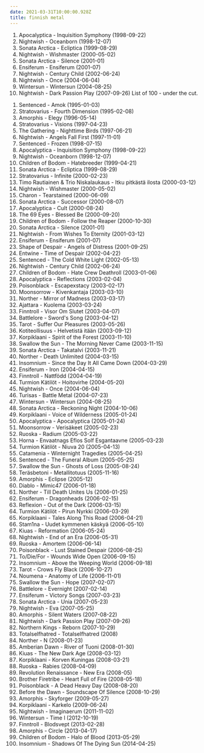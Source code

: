 ```yaml
---
date: 2021-03-31T10:00:00.928Z
title: finnish metal
---
```

1. Apocalyptica - Inquisition Symphony (1998-09-22)
2. Nightwish - Oceanborn (1998-12-07)
3. Sonata Arctica - Ecliptica (1999-08-29)
4. Nightwish - Wishmaster (2000-05-02)
5. Sonata Arctica - Silence (2001-01)
6. Ensiferum - Ensiferum (2001-07)
7. Nightwish - Century Child (2002-06-24)
8. Nightwish - Once (2004-06-04)
9. Wintersun - Wintersun (2004-08-25)
10. Nightwish - Dark Passion Play (2007-09-26)
List of 100 - under the cut.
<!-- more -->
1. Sentenced - Amok (1995-01-03)
2. Stratovarius - Fourth Dimension (1995-02-08)
3. Amorphis - Elegy (1996-05-14)
4. Stratovarius - Visions (1997-04-23)
5. The Gathering - Nighttime Birds (1997-06-21)
6. Nightwish - Angels Fall First (1997-11-01)
7. Sentenced - Frozen (1998-07-15)
8. Apocalyptica - Inquisition Symphony (1998-09-22)
9. Nightwish - Oceanborn (1998-12-07)
10. Children of Bodom - Hatebreeder (1999-04-21)
11. Sonata Arctica - Ecliptica (1999-08-29)
12. Stratovarius - Infinite (2000-02-23)
13. Timo Rautiainen & Trio Niskalaukaus - Itku pitkästä ilosta (2000-03-12)
14. Nightwish - Wishmaster (2000-05-02)
15. Charon - Tearstained (2000-06-09)
16. Sonata Arctica - Successor (2000-08-07)
17. Apocalyptica - Cult (2000-08-24)
18. The 69 Eyes - Blessed Be (2000-09-20)
19. Children of Bodom - Follow the Reaper (2000-10-30)
20. Sonata Arctica - Silence (2001-01)
21. Nightwish - From Wishes To Eternity (2001-03-12)
22. Ensiferum - Ensiferum (2001-07)
23. Shape of Despair - Angels of Distress (2001-09-25)
24. Entwine - Time of Despair (2002-04-22)
25. Sentenced - The Cold White Light (2002-05-13)
26. Nightwish - Century Child (2002-06-24)
27. Children of Bodom - Hate Crew Deathroll (2003-01-06)
28. Apocalyptica - Reflections (2003-02-04)
29. Poisonblack - Escapexstacy (2003-02-17)
30. Moonsorrow - Kivenkantaja (2003-03-10)
31. Norther - Mirror of Madness (2003-03-17)
32. Ajattara - Kuolema (2003-03-24)
33. Finntroll - Visor Om Slutet (2003-04-07)
34. Battlelore - Sword's Song (2003-04-12)
35. Tarot - Suffer Our Pleasures (2003-05-26)
36. Kotiteollisuus - Helvetistä itään (2003-09-12)
37. Korpiklaani - Spirit of the Forest (2003-11-10)
38. Swallow the Sun - The Morning Never Came (2003-11-15)
39. Sonata Arctica - Takatalvi (2003-11-21)
40. Norther - Death Unlimited (2004-03-15)
41. Insomnium - Since the Day It All Came Down (2004-03-29)
42. Ensiferum - Iron (2004-04-15)
43. Finntroll - Nattfödd (2004-04-19)
44. Turmion Kätilöt - Hoitovirhe (2004-05-20)
45. Nightwish - Once (2004-06-04)
46. Turisas - Battle Metal (2004-07-23)
47. Wintersun - Wintersun (2004-08-25)
48. Sonata Arctica - Reckoning Night (2004-10-06)
49. Korpiklaani - Voice of Wilderness (2005-01-24)
50. Apocalyptica - Apocalyptica (2005-01-24)
51. Moonsorrow - Verisäkeet (2005-02-23)
52. Ruoska - Radium (2005-03-22)
53. Horna - Envaatnags Eflos Solf Esgantaavne (2005-03-23)
54. Turmion Kätilöt - Niuva 20 (2005-04-13)
55. Catamenia - Winternight Tragedies (2005-04-25)
56. Sentenced - The Funeral Album (2005-05-25)
57. Swallow the Sun - Ghosts of Loss (2005-08-24)
58. Teräsbetoni - Metallitotuus (2005-11-16)
59. Amorphis - Eclipse (2005-12)
60. Diablo - Mimic47 (2006-01-18)
61. Norther - Till Death Unites Us (2006-01-25)
62. Ensiferum - Dragonheads (2006-02-15)
63. Reflexion - Out of the Dark (2006-03-15)
64. Turmion Kätilöt - Pirun Nyrkki (2006-03-29)
65. Korpiklaani - Tales Along This Road (2006-04-21)
66. Stam1na - Uudet kymmenen käskyä (2006-05-10)
67. Kiuas - Reformation (2006-05-24)
68. Nightwish - End of an Era (2006-05-31)
69. Ruoska - Amortem (2006-06-14)
70. Poisonblack - Lust Stained Despair (2006-08-25)
71. To/Die/For - Wounds Wide Open (2006-09-15)
72. Insomnium - Above the Weeping World (2006-09-18)
73. Tarot - Crows Fly Black (2006-10-27)
74. Noumena - Anatomy of Life (2006-11-01)
75. Swallow the Sun - Hope (2007-02-07)
76. Battlelore - Evernight (2007-02-14)
77. Ensiferum - Victory Songs (2007-03-23)
78. Sonata Arctica - Unia (2007-05-23)
79. Nightwish - Eva (2007-05-25)
80. Amorphis - Silent Waters (2007-08-22)
81. Nightwish - Dark Passion Play (2007-09-26)
82. Northern Kings - Reborn (2007-10-29)
83. Totalselfhatred - Totalselfhatred (2008)
84. Norther - N (2008-01-23)
85. Amberian Dawn - River of Tuoni (2008-01-30)
86. Kiuas - The New Dark Age (2008-03-12)
87. Korpiklaani - Korven Kuningas (2008-03-21)
88. Ruoska - Rabies (2008-04-09)
89. Revolution Renaissance - New Era (2008-05)
90. Brother Firetribe - Heart Full of Fire (2008-05-18)
91. Poisonblack - A Dead Heavy Day (2008-08-20)
92. Before the Dawn - Soundscape Of Silence (2008-10-29)
93. Amorphis - Skyforger (2009-05-27)
94. Korpiklaani - Karkelo (2009-06-24)
95. Nightwish - Imaginaerum (2011-11-02)
96. Wintersun - Time I (2012-10-19)
97. Finntroll - Blodsvept (2013-02-28)
98. Amorphis - Circle (2013-04-17)
99. Children of Bodom - Halo of Blood (2013-05-29)
100. Insomnium - Shadows Of The Dying Sun (2014-04-25)
